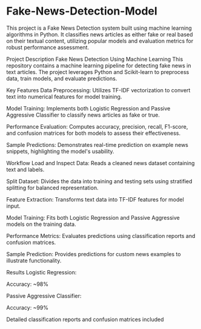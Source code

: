 # Fake-News-Detection-Model
This project is a Fake News Detection system built using machine learning algorithms in Python. It classifies news articles as either fake or real based on their textual content, utilizing popular models and evaluation metrics for robust performance assessment.

Project Description
Fake News Detection Using Machine Learning
This repository contains a machine learning pipeline for detecting fake news in text articles. The project leverages Python and Scikit-learn to preprocess data, train models, and evaluate predictions.

Key Features
Data Preprocessing: Utilizes TF-IDF vectorization to convert text into numerical features for model training.

Model Training: Implements both Logistic Regression and Passive Aggressive Classifier to classify news articles as fake or true.

Performance Evaluation: Computes accuracy, precision, recall, F1-score, and confusion matrices for both models to assess their effectiveness.

Sample Predictions: Demonstrates real-time prediction on example news snippets, highlighting the model's usability.

Workflow
Load and Inspect Data: Reads a cleaned news dataset containing text and labels.

Split Dataset: Divides the data into training and testing sets using stratified splitting for balanced representation.

Feature Extraction: Transforms text data into TF-IDF features for model input.

Model Training: Fits both Logistic Regression and Passive Aggressive models on the training data.

Performance Metrics: Evaluates predictions using classification reports and confusion matrices.

Sample Prediction: Provides predictions for custom news examples to illustrate functionality.



Results
Logistic Regression:

Accuracy: ~98%

Passive Aggressive Classifier:

Accuracy: ~99%

Detailed classification reports and confusion matrices included
